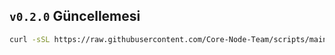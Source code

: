 ##  `v0.2.0` Güncellemesi

```bash
curl -sSL https://raw.githubusercontent.com/Core-Node-Team/scripts/main/cascadia/update-v0.2.0.sh | bash
```
